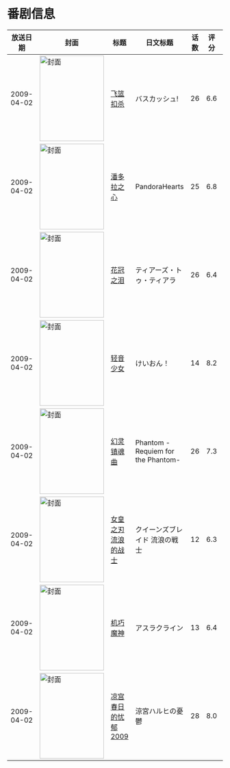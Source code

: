 # 番剧信息

|放送日期|封面|标题|日文标题|话数|评分|评分人数|
|---|---|---|---|---|---|---|
|2009-04-02|<img src="https://lain.bgm.tv/pic/cover/c/30/c8/1419_d22dK.jpg" alt="封面" style="width:150px;height:200px;object-fit:cover;">|[飞篮扣杀](https://bangumi.tv/subject/1419)|バスカッシュ!|26|6.6|288人评分|
|2009-04-02|<img src="https://lain.bgm.tv/pic/cover/c/90/db/1420_N2BJm.jpg" alt="封面" style="width:150px;height:200px;object-fit:cover;">|[潘多拉之心](https://bangumi.tv/subject/1420)|PandoraHearts|25|6.8|2820人评分|
|2009-04-02|<img src="https://lain.bgm.tv/pic/cover/c/85/6f/1423_Oe4Q7.jpg" alt="封面" style="width:150px;height:200px;object-fit:cover;">|[花冠之泪](https://bangumi.tv/subject/1423)|ティアーズ・トゥ・ティアラ|26|6.4|639人评分|
|2009-04-02|<img src="https://lain.bgm.tv/pic/cover/c/48/9d/1424_q8FMQ.jpg" alt="封面" style="width:150px;height:200px;object-fit:cover;">|[轻音少女](https://bangumi.tv/subject/1424)|けいおん！|14|8.2|23467人评分|
|2009-04-02|<img src="https://lain.bgm.tv/pic/cover/c/29/9f/1426_2E03Q.jpg" alt="封面" style="width:150px;height:200px;object-fit:cover;">|[幻灵镇魂曲](https://bangumi.tv/subject/1426)|Phantom -Requiem for the Phantom-|26|7.3|2398人评分|
|2009-04-02|<img src="https://lain.bgm.tv/pic/cover/c/78/95/1434_45KYw.jpg" alt="封面" style="width:150px;height:200px;object-fit:cover;">|[女皇之刃 流浪的战士](https://bangumi.tv/subject/1434)|クイーンズブレイド 流浪の戦士|12|6.3|904人评分|
|2009-04-02|<img src="https://lain.bgm.tv/pic/cover/c/ea/a3/1436_S6699.jpg" alt="封面" style="width:150px;height:200px;object-fit:cover;">|[机巧魔神](https://bangumi.tv/subject/1436)|アスラクライン|13|6.4|676人评分|
|2009-04-02|<img src="https://lain.bgm.tv/pic/cover/c/49/5d/1606_64k44.jpg" alt="封面" style="width:150px;height:200px;object-fit:cover;">|[凉宫春日的忧郁 2009](https://bangumi.tv/subject/1606)|涼宮ハルヒの憂鬱|28|8.0|16005人评分|
